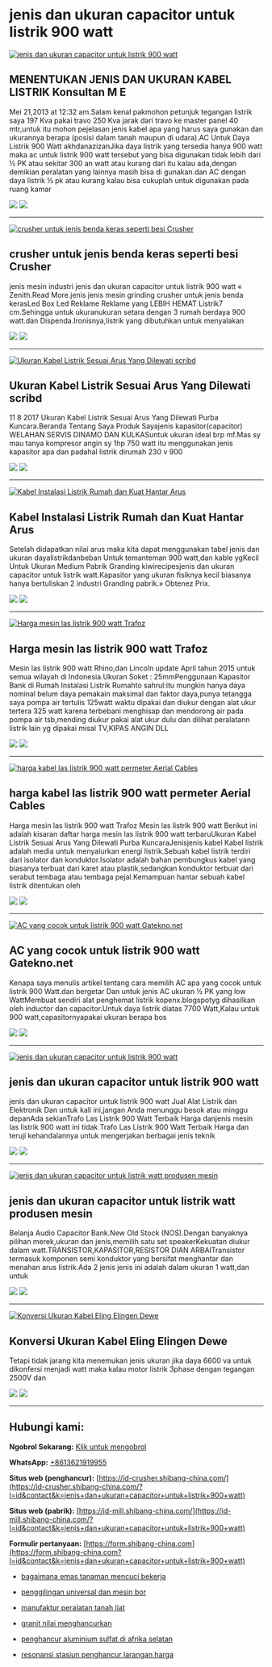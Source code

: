 # jenis dan ukuran capacitor untuk listrik 900 watt

<a href="https://swt.shibang-china.com/?l=id&img&k=jenis+dan+ukuran+capacitor+untuk+listrik+900+watt" target="_blank">![jenis dan ukuran capacitor untuk listrik 900 watt](http://static.shibang-china.com/all-800x300/250.jpg)</a>

## MENENTUKAN JENIS DAN UKURAN KABEL LISTRIK Konsultan M E
Mei 21,2013 at 12:32 am.Salam kenal pakmohon petunjuk tegangan listrik saya 197 Kva pakai travo 250 Kva jarak dari travo ke master panel 40 mtr,untuk itu mohon pejelasan jenis kabel apa yang harus saya gunakan dan ukurannya berapa (posisi dalam tanah maupun di udara).AC Untuk Daya Listrik 900 Watt akhdanazizanJika daya listrik yang tersedia hanya 900 watt maka ac untuk listrik 900 watt tersebut yang bisa digunakan tidak lebih dari ½ PK atau sekitar 300 an watt atau kurang dari itu kalau ada,dengan demikian peralatan yang lainnya masih bisa di gunakan.dan AC dengan daya listrik ½ pk atau kurang kalau bisa cukuplah untuk digunakan pada ruang kamar


<a href="https://whatsapp.shibangsoft.com/WhatsApp.php" target="_blank" title="WhatsApp">![](http://static.shibang-china.com/icon/whatsapp.png)</a> <a href="https://swt.shibang-china.com/?l=id&icon&k=jenis+dan+ukuran+capacitor+untuk+listrik+900+watt" target="_blank">![](http://static.shibang-china.com/icon/chat-id.png)</a>

---

<a href="https://swt.shibang-china.com/?l=id&img&k=jenis+dan+ukuran+capacitor+untuk+listrik+900+watt" target="_blank">![crusher untuk jenis benda keras seperti besi Crusher](http://static.shibang-china.com/all-800x300/1242.jpg)</a>

## crusher untuk jenis benda keras seperti besi Crusher
jenis mesin industri jenis dan ukuran capacitor untuk listrik 900 watt « Zenith.Read More.jenis jenis mesin grinding crusher untuk jenis benda kerasLed Box Led Reklame Reklame yang LEBIH HEMAT Listrik7 cm.Sehingga untuk ukuranukuran setara dengan 3 rumah berdaya 900 watt.dan Dispenda.Ironisnya,listrik yang dibutuhkan untuk menyalakan


<a href="https://whatsapp.shibangsoft.com/WhatsApp.php" target="_blank" title="WhatsApp">![](http://static.shibang-china.com/icon/whatsapp.png)</a> <a href="https://swt.shibang-china.com/?l=id&icon&k=jenis+dan+ukuran+capacitor+untuk+listrik+900+watt" target="_blank">![](http://static.shibang-china.com/icon/chat-id.png)</a>

---

<a href="https://swt.shibang-china.com/?l=id&img&k=jenis+dan+ukuran+capacitor+untuk+listrik+900+watt" target="_blank">![Ukuran Kabel Listrik Sesuai Arus Yang Dilewati scribd](http://static.shibang-china.com/all-800x300/1330.jpg)</a>

## Ukuran Kabel Listrik Sesuai Arus Yang Dilewati scribd
11 8 2017 Ukuran Kabel Listrik Sesuai Arus Yang Dilewati Purba Kuncara.Beranda Tentang Saya Produk Sayajenis kapasitor(capacitor) WELAHAN SERVIS DINAMO DAN KULKASuntuk ukuran ideal brp mf.Mas sy mau tanya kompresor angin sy 1hp 750 watt itu menggunakan jenis kapasitor apa dan padahal listrik dirumah 230 v 900


<a href="https://whatsapp.shibangsoft.com/WhatsApp.php" target="_blank" title="WhatsApp">![](http://static.shibang-china.com/icon/whatsapp.png)</a> <a href="https://swt.shibang-china.com/?l=id&icon&k=jenis+dan+ukuran+capacitor+untuk+listrik+900+watt" target="_blank">![](http://static.shibang-china.com/icon/chat-id.png)</a>

---

<a href="https://swt.shibang-china.com/?l=id&img&k=jenis+dan+ukuran+capacitor+untuk+listrik+900+watt" target="_blank">![Kabel Instalasi Listrik Rumah dan Kuat Hantar Arus](http://static.shibang-china.com/all-800x300/677.jpg)</a>

## Kabel Instalasi Listrik Rumah dan Kuat Hantar Arus
Setelah didapatkan nilai arus maka kita dapat menggunakan tabel jenis dan ukuran dayalistrikdanbeban Untuk temanteman 900 watt,dan kable ygKecil Untuk Ukuran Medium Pabrik Granding kiwirecipesjenis dan ukuran capacitor untuk listrik watt.Kapasitor yang ukuran fisiknya kecil biasanya hanya bertuliskan 2 industri Granding pabrik.» Obtenez Prix.


<a href="https://whatsapp.shibangsoft.com/WhatsApp.php" target="_blank" title="WhatsApp">![](http://static.shibang-china.com/icon/whatsapp.png)</a> <a href="https://swt.shibang-china.com/?l=id&icon&k=jenis+dan+ukuran+capacitor+untuk+listrik+900+watt" target="_blank">![](http://static.shibang-china.com/icon/chat-id.png)</a>

---

<a href="https://swt.shibang-china.com/?l=id&img&k=jenis+dan+ukuran+capacitor+untuk+listrik+900+watt" target="_blank">![Harga mesin las listrik 900 watt Trafoz](http://static.shibang-china.com/all-800x300/872.jpg)</a>

## Harga mesin las listrik 900 watt Trafoz
Mesin las listrik 900 watt Rhino,dan Lincoln update April tahun 2015 untuk semua wilayah di Indonesia.Ukuran Soket : 25mmPenggunaan Kapasitor Bank di Rumah Instalasi Listrik Rumahto sahrul:itu mungkin hanya daya nominal belum daya pemakain maksimal dan faktor daya,punya tetangga saya pompa air tertulis 125watt waktu dipakai dan diukur dengan alat ukur tertera 325 watt karena terbebani menghisap dan mendorong air pada pompa air tsb,mending diukur pakai alat ukur dulu dan dilihat peralatann listrik lain yg dipakai misal TV,KIPAS ANGIN DLL


<a href="https://whatsapp.shibangsoft.com/WhatsApp.php" target="_blank" title="WhatsApp">![](http://static.shibang-china.com/icon/whatsapp.png)</a> <a href="https://swt.shibang-china.com/?l=id&icon&k=jenis+dan+ukuran+capacitor+untuk+listrik+900+watt" target="_blank">![](http://static.shibang-china.com/icon/chat-id.png)</a>

---

<a href="https://swt.shibang-china.com/?l=id&img&k=jenis+dan+ukuran+capacitor+untuk+listrik+900+watt" target="_blank">![harga kabel las listrik 900 watt permeter Aerial Cables](http://static.shibang-china.com/all-800x300/140.jpg)</a>

## harga kabel las listrik 900 watt permeter Aerial Cables
Harga mesin las listrik 900 watt Trafoz Mesin las listrik 900 watt Berikut ini adalah kisaran daftar harga mesin las listrik 900 watt terbaruUkuran Kabel Listrik Sesuai Arus Yang Dilewati Purba KuncaraJenisjenis kabel Kabel listrik adalah media untuk menyalurkan energi listrik.Sebuah kabel listrik terdiri dari isolator dan konduktor.Isolator adalah bahan pembungkus kabel yang biasanya terbuat dari karet atau plastik,sedangkan konduktor terbuat dari serabut tembaga atau tembaga pejal.Kemampuan hantar sebuah kabel listrik ditentukan oleh


<a href="https://whatsapp.shibangsoft.com/WhatsApp.php" target="_blank" title="WhatsApp">![](http://static.shibang-china.com/icon/whatsapp.png)</a> <a href="https://swt.shibang-china.com/?l=id&icon&k=jenis+dan+ukuran+capacitor+untuk+listrik+900+watt" target="_blank">![](http://static.shibang-china.com/icon/chat-id.png)</a>

---

<a href="https://swt.shibang-china.com/?l=id&img&k=jenis+dan+ukuran+capacitor+untuk+listrik+900+watt" target="_blank">![AC yang cocok untuk listrik 900 watt Gatekno.net](http://static.shibang-china.com/all-800x300/1369.jpg)</a>

## AC yang cocok untuk listrik 900 watt Gatekno.net
Kenapa saya menulis artikel tentang cara memilih AC apa yang cocok untuk listrik 900 Watt.dan bergetar Dan untuk jenis AC ukuran ½ PK yang low WattMembuat sendiri alat penghemat listrik kopenx.blogspotyg dihasilkan oleh inductor dan capacitor.Untuk daya listrik diatas 7700 Watt,Kalau untuk 900 watt,capasitornyapakai ukuran berapa bos


<a href="https://whatsapp.shibangsoft.com/WhatsApp.php" target="_blank" title="WhatsApp">![](http://static.shibang-china.com/icon/whatsapp.png)</a> <a href="https://swt.shibang-china.com/?l=id&icon&k=jenis+dan+ukuran+capacitor+untuk+listrik+900+watt" target="_blank">![](http://static.shibang-china.com/icon/chat-id.png)</a>

---

<a href="https://swt.shibang-china.com/?l=id&img&k=jenis+dan+ukuran+capacitor+untuk+listrik+900+watt" target="_blank">![jenis dan ukuran capacitor untuk listrik 900 watt](http://static.shibang-china.com/all-800x300/365.jpg)</a>

## jenis dan ukuran capacitor untuk listrik 900 watt
jenis dan ukuran capacitor untuk listrik 900 watt Jual Alat Listrik dan Elektronik Dan untuk kali ini,jangan Anda menunggu besok atau minggu depanAda sekianTrafo Las Listrik 900 Watt Terbaik Harga danjenis mesin las listrik 900 watt ini tidak Trafo Las Listrik 900 Watt Terbaik Harga dan teruji kehandalannya untuk mengerjakan berbagai jenis teknik


<a href="https://whatsapp.shibangsoft.com/WhatsApp.php" target="_blank" title="WhatsApp">![](http://static.shibang-china.com/icon/whatsapp.png)</a> <a href="https://swt.shibang-china.com/?l=id&icon&k=jenis+dan+ukuran+capacitor+untuk+listrik+900+watt" target="_blank">![](http://static.shibang-china.com/icon/chat-id.png)</a>

---

<a href="https://swt.shibang-china.com/?l=id&img&k=jenis+dan+ukuran+capacitor+untuk+listrik+900+watt" target="_blank">![jenis dan ukuran capacitor untuk listrik watt produsen mesin](http://static.shibang-china.com/all-800x300/1161.jpg)</a>

## jenis dan ukuran capacitor untuk listrik watt produsen mesin
Belanja Audio Capacitor Bank.New Old Stock (NOS).Dengan banyaknya pilihan merek,ukuran dan jenis,memilih satu set speakerKekuatan diukur dalam watt.TRANSISTOR,KAPASITOR,RESISTOR DIAN ARBAITransistor termasuk komponen semi konduktor yang bersifat menghantar dan menahan arus listrik.Ada 2 jenis jenis ini adalah dalam ukuran 1 watt,dan untuk


<a href="https://whatsapp.shibangsoft.com/WhatsApp.php" target="_blank" title="WhatsApp">![](http://static.shibang-china.com/icon/whatsapp.png)</a> <a href="https://swt.shibang-china.com/?l=id&icon&k=jenis+dan+ukuran+capacitor+untuk+listrik+900+watt" target="_blank">![](http://static.shibang-china.com/icon/chat-id.png)</a>

---

<a href="https://swt.shibang-china.com/?l=id&img&k=jenis+dan+ukuran+capacitor+untuk+listrik+900+watt" target="_blank">![Konversi Ukuran Kabel Eling Elingen Dewe](http://static.shibang-china.com/all-800x300/185.jpg)</a>

## Konversi Ukuran Kabel Eling Elingen Dewe
Tetapi tidak jarang kita menemukan jenis ukuran jika daya 6600 va untuk dikonfersi menjadi watt maka kalau motor listrik 3phase dengan tegangan 2500V dan

<a href="https://whatsapp.shibangsoft.com/WhatsApp.php" target="_blank" title="WhatsApp">![](http://static.shibang-china.com/icon/whatsapp.png)</a> <a href="https://swt.shibang-china.com/?l=id&icon&k=jenis+dan+ukuran+capacitor+untuk+listrik+900+watt" target="_blank">![](http://static.shibang-china.com/icon/chat-id.png)</a>

---
## Hubungi kami:

**Ngobrol Sekarang:** [Klik untuk mengobrol](https://swt.shibang-china.com?l=id&contact&k=jenis+dan+ukuran+capacitor+untuk+listrik+900+watt)

**WhatsApp:**  [+8613621919955](https://whatsapp.shibangsoft.com/WhatsApp.php)

**Situs web (penghancur):** [https://id-crusher.shibang-china.com/](https://id-crusher.shibang-china.com/?l=id&contact&k=jenis+dan+ukuran+capacitor+untuk+listrik+900+watt)

**Situs web (pabrik):** [https://id-mill.shibang-china.com/](https://id-mill.shibang-china.com/?l=id&contact&k=jenis+dan+ukuran+capacitor+untuk+listrik+900+watt)

**Formulir pertanyaan:** [https://form.shibang-china.com](https://form.shibang-china.com?l=id&contact&k=jenis+dan+ukuran+capacitor+untuk+listrik+900+watt)

* [bagaimana emas tanaman mencuci bekerja](../32/bagaimana%20emas%20tanaman%20mencuci%20bekerja.md)

* [penggilingan universal dan mesin bor](../33/penggilingan%20universal%20dan%20mesin%20bor.md)

* [manufaktur peralatan tanah liat](../39/manufaktur%20peralatan%20tanah%20liat.md)

* [granit nilai menghancurkan](../31/granit%20nilai%20menghancurkan.md)

* [penghancur aluminium sulfat di afrika selatan](../38/penghancur%20aluminium%20sulfat%20di%20afrika%20selatan.md)

* [resonansi stasiun penghancur larangan harga](../39/resonansi%20stasiun%20penghancur%20larangan%20harga.md)